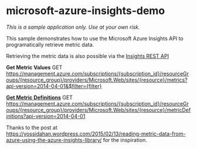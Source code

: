 # microsoft-azure-insights-demo

*This is a sample application only. Use at your own risk.*

This sample demonstrates how to use the Microsoft Azure Insights API to programatically retrieve metric data.


Retrieving the metric data is also possible via the [Insights REST API](https://msdn.microsoft.com/en-us/library/azure/dn931943.aspx)

**Get Metric Values**
GET https://management.azure.com/subscriptions/{subscription_id}/resourceGroups/{resource_group}/providers/Microsoft.Web/sites/{resource}/metrics?api-version=2014-04-01&$filter={filter}

**[Get Metric Definitions](https://msdn.microsoft.com/en-us/library/azure/dn931939.aspx)**
GET https://management.azure.com/subscriptions/{subscription_id}/resourceGroups/{resource_group}/providers/Microsoft.Web/sites/{resource}/metricDefinitions?api-version=2014-04-01




Thanks to the post at https://yossidahan.wordpress.com/2015/02/13/reading-metric-data-from-azure-using-the-azure-insights-library/ for the inspiration.